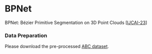 # BPNet

BPNet: Bézier Primitive Segmentation on 3D Point Clouds  [[IJCAI-23](https://www.ijcai.org/proceedings/2023/84)] 

<!-- [Extended paper](https://arxiv.org/) -->


### Data Preparation
Please download the pre-processed [ABC dataset](https://drive.google.com/file/d/15u9hpQqurYhzNIZrnCVejCoAYXmr_U8-/view?usp=sharing).
